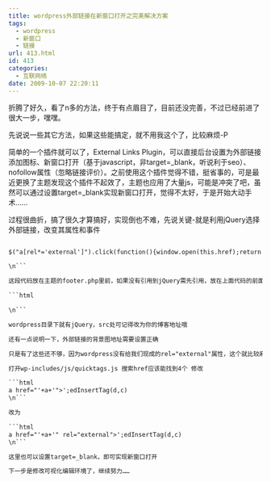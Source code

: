 ```yaml
---
title: wordpress外部链接在新窗口打开之完美解决方案
tags:
  - wordpress
  - 新窗口
  - 链接
url: 413.html
id: 413
categories:
  - 互联网络
date: 2009-10-07 22:20:11
---
```


折腾了好久，看了n多的方法，终于有点眉目了，目前还没完善，不过已经前进了很大一步，嘿嘿。  

先说说一些其它方法，如果这些能搞定，就不用我这个了，比较麻烦-P  

简单的一个插件就可以了，External Links Plugin，可以直接后台设置为外部链接添加图标、新窗口打开（基于javascript，非target=\_blank，听说利于seo）、nofollow属性（忽略链接评价）。之前使用这个插件觉得不错，挺省事的，可是最近更换了主题发现这个插件不起效了，主题也应用了大量js，可能是冲突了吧，虽然可以通过设置target=\_blank实现新窗口打开，觉得不太好，于是开始大动手术……  

过程很曲折，搞了很久才算搞好，实现倒也不难，先说关键-就是利用jQuery选择外部链接，改变其属性和事件

```html

$("a[rel*='external']").click(function(){window.open(this.href);return false;}).css({background:"url(/wp-content/themes/philna2/images/external.gif) no-repeat right","padding-right": "12px"});

\n```

这段代码放在主题的footer.php里前，如果没有引用到jQuery需先引用，放在上面代码的前面，最好先看看网页源码是不是已经引用了

```html

\n```

wordpress目录下就有jQuery，src处可记得改为你的博客地址哦  

还有一点说明一下，外部链接的背景图地址需要设置正确  

只是有了这些还不够，因为wordpress没有给我们现成的rel="external"属性，这个就比较麻烦了，目前搞定了一半，就是在HTML编辑环境下，使用link插入链接可以完成插入rel="external"属性，可视化的编辑环境还没搞定，继续努力中，先说前者的方法  

打开wp-includes/js/quicktags.js 搜索href应该能找到4个 修改

```html
a href="'+a+'">';edInsertTag(d,c)
\n```

改为

```html
a href="'+a+'" rel="external">';edInsertTag(d,c)
\n```

这里也可以设置target=_blank，即可实现新窗口打开  

下一步是修改可视化编辑环境了，继续努力……